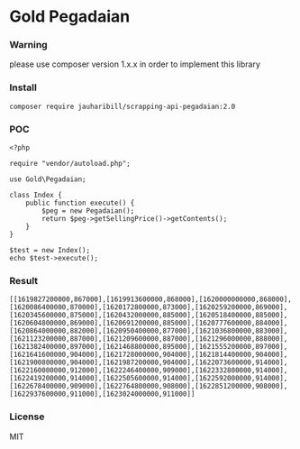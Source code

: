 # Gold Pegadaian

### Warning

please use composer version 1.x.x in order to implement this library

### Install

```composer require jauharibill/scrapping-api-pegadaian:2.0```

### POC

```
<?php

require "vendor/autoload.php";

use Gold\Pegadaian;

class Index {
    public function execute() {
        $peg = new Pegadaian();
        return $peg->getSellingPrice()->getContents();
    }
}

$test = new Index();
echo $test->execute();

```

### Result

```
[[1619827200000,867000],[1619913600000,868000],[1620000000000,868000],[1620086400000,870000],[1620172800000,873000],[1620259200000,869000],[1620345600000,875000],[1620432000000,885000],[1620518400000,885000],[1620604800000,869000],[1620691200000,885000],[1620777600000,884000],[1620864000000,882000],[1620950400000,877000],[1621036800000,883000],[1621123200000,887000],[1621209600000,887000],[1621296000000,888000],[1621382400000,897000],[1621468800000,895000],[1621555200000,897000],[1621641600000,904000],[1621728000000,904000],[1621814400000,904000],[1621900800000,904000],[1621987200000,904000],[1622073600000,914000],[1622160000000,912000],[1622246400000,909000],[1622332800000,914000],[1622419200000,914000],[1622505600000,914000],[1622592000000,914000],[1622678400000,909000],[1622764800000,908000],[1622851200000,908000],[1622937600000,911000],[1623024000000,911000]]
```


### License
MIT
